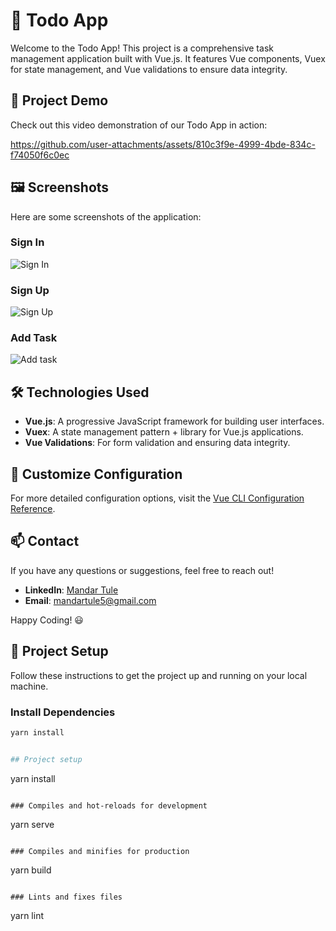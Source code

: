 # 📝 Todo App

Welcome to the Todo App! This project is a comprehensive task management application built with Vue.js. It features Vue components, Vuex for state management, and Vue validations to ensure data integrity.

## 🎥 Project Demo

Check out this video demonstration of our Todo App in action:

https://github.com/user-attachments/assets/810c3f9e-4999-4bde-834c-f74050f6c0ec

## 🖼️ Screenshots

Here are some screenshots of the application:

### Sign In
![Sign In](https://github.com/user-attachments/assets/ce294e7d-56c5-4709-bd8e-523c5732d0e0)

### Sign Up
![Sign Up](https://github.com/user-attachments/assets/bfde40c2-158c-46bc-bcf4-7977ea7fe91e)

### Add Task
![Add task](https://github.com/user-attachments/assets/63dfc1ac-c698-427b-8cea-7a8bf78177bb)


## 🛠️ Technologies Used

- **Vue.js**: A progressive JavaScript framework for building user interfaces.
- **Vuex**: A state management pattern + library for Vue.js applications.
- **Vue Validations**: For form validation and ensuring data integrity.

## 🔧 Customize Configuration

For more detailed configuration options, visit the [Vue CLI Configuration Reference](https://cli.vuejs.org/config/).

## 📫 Contact

If you have any questions or suggestions, feel free to reach out!

- **LinkedIn**: [Mandar Tule](https://www.linkedin.com/in/mandartule)
- **Email**: [mandartule5@gmail.com](mailto:mandartule5@gmail.com)

Happy Coding! 😃


## 🚀 Project Setup

Follow these instructions to get the project up and running on your local machine.

### Install Dependencies
```bash
yarn install


## Project setup
```
yarn install
```

### Compiles and hot-reloads for development
```
yarn serve
```

### Compiles and minifies for production
```
yarn build
```

### Lints and fixes files
```
yarn lint
```

